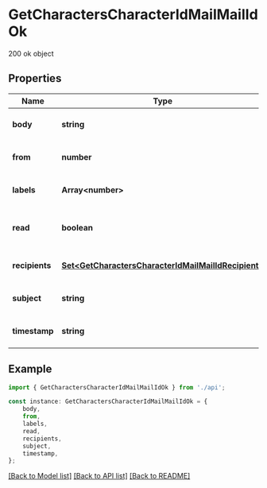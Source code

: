 # GetCharactersCharacterIdMailMailIdOk

200 ok object

## Properties

Name | Type | Description | Notes
------------ | ------------- | ------------- | -------------
**body** | **string** | Mail\&#39;s body | [optional] [default to undefined]
**from** | **number** | From whom the mail was sent | [optional] [default to undefined]
**labels** | **Array&lt;number&gt;** | Labels attached to the mail | [optional] [default to undefined]
**read** | **boolean** | Whether the mail is flagged as read | [optional] [default to undefined]
**recipients** | [**Set&lt;GetCharactersCharacterIdMailMailIdRecipient&gt;**](GetCharactersCharacterIdMailMailIdRecipient.md) | Recipients of the mail | [optional] [default to undefined]
**subject** | **string** | Mail subject | [optional] [default to undefined]
**timestamp** | **string** | When the mail was sent | [optional] [default to undefined]

## Example

```typescript
import { GetCharactersCharacterIdMailMailIdOk } from './api';

const instance: GetCharactersCharacterIdMailMailIdOk = {
    body,
    from,
    labels,
    read,
    recipients,
    subject,
    timestamp,
};
```

[[Back to Model list]](../README.md#documentation-for-models) [[Back to API list]](../README.md#documentation-for-api-endpoints) [[Back to README]](../README.md)
